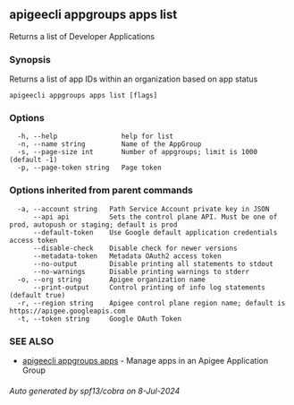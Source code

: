 ## apigeecli appgroups apps list

Returns a list of Developer Applications

### Synopsis

Returns a list of app IDs within an organization based on app status

```
apigeecli appgroups apps list [flags]
```

### Options

```
  -h, --help                help for list
  -n, --name string         Name of the AppGroup
  -s, --page-size int       Number of appgroups; limit is 1000 (default -1)
  -p, --page-token string   Page token
```

### Options inherited from parent commands

```
  -a, --account string   Path Service Account private key in JSON
      --api api          Sets the control plane API. Must be one of prod, autopush or staging; default is prod
      --default-token    Use Google default application credentials access token
      --disable-check    Disable check for newer versions
      --metadata-token   Metadata OAuth2 access token
      --no-output        Disable printing all statements to stdout
      --no-warnings      Disable printing warnings to stderr
  -o, --org string       Apigee organization name
      --print-output     Control printing of info log statements (default true)
  -r, --region string    Apigee control plane region name; default is https://apigee.googleapis.com
  -t, --token string     Google OAuth Token
```

### SEE ALSO

* [apigeecli appgroups apps](apigeecli_appgroups_apps.md)	 - Manage apps in an Apigee Application Group

###### Auto generated by spf13/cobra on 8-Jul-2024
